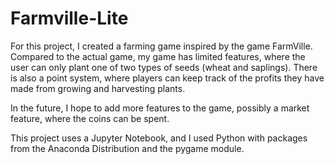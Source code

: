 # Farmville-Lite
For this project, I created a farming game inspired by the game FarmVille. Compared to the actual game, my game has limited features, where the user can only plant one of two types of seeds (wheat and saplings). There is also a point system, where players can keep track of the profits they have made from growing and harvesting plants. 

In the future, I hope to add more features to the game, possibly a market feature, where the coins can be spent.

This project uses a Jupyter Notebook, and I used Python with packages from the Anaconda Distribution and the pygame module.
